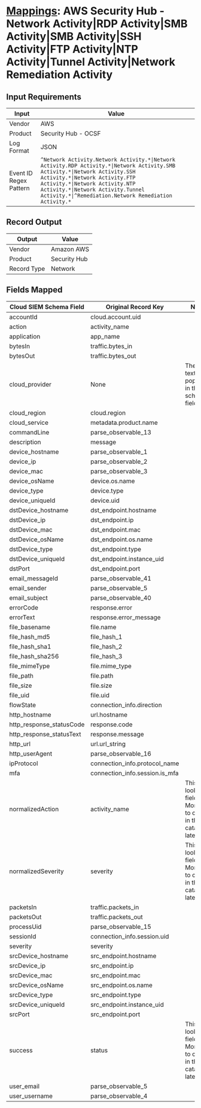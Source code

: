 # [Mappings](README.md): AWS Security Hub - Network Activity|RDP Activity|SMB Activity|SMB Activity|SSH Activity|FTP Activity|NTP Activity|Tunnel Activity|Network Remediation Activity

## Input Requirements

|Input|Value|
|-----|-----|
|Vendor|AWS|
|Product|Security Hub - OCSF|
|Log Format|JSON|
|Event ID Regex Pattern|`^Network Activity.Network Activity.*\|Network Activity.RDP Activity.*\|Network Activity.SMB Activity.*\|Network Activity.SSH Activity.*\|Network Activity.FTP Activity.*\|Network Activity.NTP Activity.*\|Network Activity.Tunnel Activity.*\|^Remediation.Network Remediation Activity.*`|

## Record Output

|Output|Value|
|------|-----|
|Vendor|Amazon AWS|
|Product|Security Hub|
|Record Type|Network|

## Fields Mapped

|Cloud SIEM Schema Field|Original Record Key|Notes|
|-----------------------|-------------------|-----|
|accountId|cloud.account.uid||
|action|activity_name||
|application|app_name||
|bytesIn|traffic.bytes_in||
|bytesOut|traffic.bytes_out||
|cloud_provider|None|The static text `AWS` is populated in this schema field.|
|cloud_region|cloud.region||
|cloud_service|metadata.product.name||
|commandLine|parse_observable_13||
|description|message||
|device_hostname|parse_observable_1||
|device_ip|parse_observable_2||
|device_mac|parse_observable_3||
|device_osName|device.os.name||
|device_type|device.type||
|device_uniqueId|device.uid||
|dstDevice_hostname|dst_endpoint.hostname||
|dstDevice_ip|dst_endpoint.ip||
|dstDevice_mac|dst_endpoint.mac||
|dstDevice_osName|dst_endpoint.os.name||
|dstDevice_type|dst_endpoint.type||
|dstDevice_uniqueId|dst_endpoint.instance_uid||
|dstPort|dst_endpoint.port||
|email_messageId|parse_observable_41||
|email_sender|parse_observable_5||
|email_subject|parse_observable_40||
|errorCode|response.error||
|errorText|response.error_message||
|file_basename|file.name||
|file_hash_md5|file_hash_1||
|file_hash_sha1|file_hash_2||
|file_hash_sha256|file_hash_3||
|file_mimeType|file.mime_type||
|file_path|file.path||
|file_size|file.size||
|file_uid|file.uid||
|flowState|connection_info.direction||
|http_hostname|url.hostname||
|http_response_statusCode|response.code||
|http_response_statusText|response.message||
|http_url|url.url_string||
|http_userAgent|parse_observable_16||
|ipProtocol|connection_info.protocol_name||
|mfa|connection_info.session.is_mfa||
|normalizedAction|activity_name|This is a lookup field. More info to come in the catalog later...|
|normalizedSeverity|severity|This is a lookup field. More info to come in the catalog later...|
|packetsIn|traffic.packets_in||
|packetsOut|traffic.packets_out||
|processUid|parse_observable_15||
|sessionId|connection_info.session.uid||
|severity|severity||
|srcDevice_hostname|src_endpoint.hostname||
|srcDevice_ip|src_endpoint.ip||
|srcDevice_mac|src_endpoint.mac||
|srcDevice_osName|src_endpoint.os.name||
|srcDevice_type|src_endpoint.type||
|srcDevice_uniqueId|src_endpoint.instance_uid||
|srcPort|src_endpoint.port||
|success|status|This is a lookup field. More info to come in the catalog later...|
|user_email|parse_observable_5||
|user_username|parse_observable_4||


